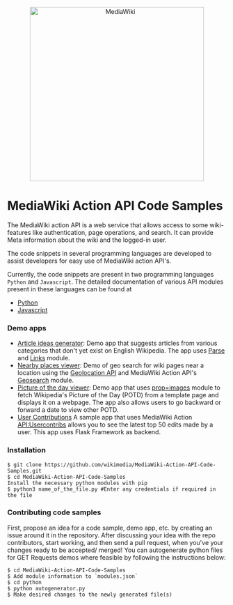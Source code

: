 <p align="center"><img src="https://upload.wikimedia.org/wikipedia/commons/a/a3/MediaWiki_logo_1.png" height="400px" alt="MediaWiki"/> </p>

# MediaWiki Action API Code Samples
The MediaWiki action API is a web service that allows access to some wiki-features like authentication, page operations, and search. It can provide Meta information about the wiki and the logged-in user.

The code snippets in several programming languages are developed to assist developers for easy use of MediaWiki action API's.

Currently, the code snippets are present in two programming languages ```Python``` and ```Javascript```. The detailed documentation of various API modules present in these languages can be found at
* [Python](python/)
* [Javascript](javascript/)

### Demo apps
* [Article ideas generator](python/demos/article-ideas-generator): 
Demo app that suggests articles from various categories that don't yet exist on English Wikipedia. The app uses [Parse](https://www.mediawiki.org/wiki/API:Parse) and [Links](https://www.mediawiki.org/wiki/API:Links) module.
* [Nearby places viewer](python/demos/nearby-places-viewer): 
Demo of geo search for wiki pages near a location using the [Geolocation API](https://developer.mozilla.org/en-US/docs/Web/API/Geolocation_API) and MediaWiki Action API's [Geosearch](https://www.mediawiki.org/wiki/API:Geosearch) module.
* [Picture of the day viewer](python/demos/picture-of-the-day-viewer):
Demo app that uses [prop=images](https://www.mediawiki.org/wiki/API:Images) module to fetch Wikipedia's Picture of the Day (POTD) from a template page and displays it on a webpage. The app also allows users to go backward or forward a date to view other POTD.
* [User Contributions](python/demos/UserContributions)
A sample app that uses MediaWiki Action [API:Usercontribs](https://www.mediawiki.org/wiki/API:Usercontribs) allows you to see the latest top 50 edits made by a user. This app uses Flask Framework as backend.

### Installation
```
$ git clone https://github.com/wikimedia/MediaWiki-Action-API-Code-Samples.git
$ cd MediaWiki-Action-API-Code-Samples
Install the necessary python modules with pip
$ python3 name_of_the_file.py #Enter any credentials if required in the file
```

### Contributing code samples
First, propose an idea for a code sample, demo app, etc. by creating an issue around it in the repository. After discussing your idea with the repo contributors, start working, and then send a pull request, when you've your changes ready to be accepted/ merged! You can autogenerate python files for GET Requests demos where feasible by following the instructions below:
```
$ cd MediaWiki-Action-API-Code-Samples
$ Add module information to `modules.json`
$ cd python
$ python autogenerator.py
$ Make desired changes to the newly generated file(s)
```
